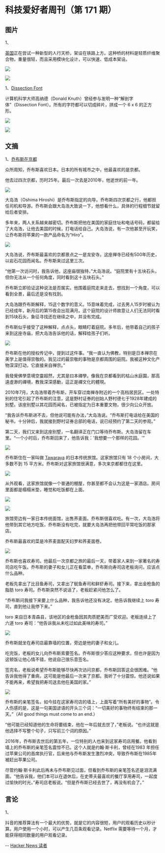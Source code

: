 # 科技爱好者周刊（第 171 期）

## 图片

1、

[英国](https://www.railadvent.co.uk/2021/06/groundbreaking-new-bridge-design-could-transform-rail-crossings-across-the-uk.html)正在尝试一种新型的人行天桥，架设在铁路上方。这种桥的材料是轻质纤维聚合物，重量很轻，而且采用模块化设计，可以快速、低成本架设。

![](https://cdn.beekka.com/blogimg/asset/202106/bg2021062904.jpg)

![](https://cdn.beekka.com/blogimg/asset/202106/bg2021062905.jpg)

1、[Dissection Font](http://erikdemaine.org/fonts/dissect/)

计算机科学大师高纳德（Donald Knuth）曾经参与发明一种“解剖字体”（Dissection Font）。所有的字符都可以切成碎片，拼成一个 6 x 6 的正方形。

![](https://cdn.beekka.com/blogimg/asset/202106/bg2021062808.jpg)

![](https://cdn.beekka.com/blogimg/asset/202106/bg2021062809.jpg)

## 文摘

1、[乔布斯在京都](https://www3.nhk.or.jp/nhkworld/en/news/backstories/1622/)

众所周知，乔布斯喜欢日本。日本的所有城市之中，他最喜欢的是京都。

他去过四次京都，历时25年。最后一次去是2010年，他逝世的前一年。

![](https://cdn.beekka.com/blogimg/asset/202107/bg2021070507.jpg)

大岛浩（Oshima Hiroshi）是乔布斯指定的向导。乔布斯四次京都之行，他都担任司机和导游。乔布斯会跟大岛浩大致说一下，他想看什么，具体的行程细节就留给后者安排。

多年来，两人关系越来越密切。乔布斯把他在美国的家庭住址和电话号码，都留给了大岛浩，让他去美国的时候，打电话给自己。大岛浩说，有一次他甚至开玩笑，让乔布斯将苹果的一款产品命名为“Hiro”。

![](https://cdn.beekka.com/blogimg/asset/202107/bg2021070508.jpg)

大岛浩说，乔布斯最喜欢的京都景点之一是龙安寺。这座禅寺已经有500年历史，以岩石花园而闻名。乔布斯来过这里三次。

“他第一次访问时，我告诉他，这座庙很独特，”大岛浩说。“庭院里有十五块石头，但你无法从一个任何角度，同时看到这十五块石头。”

乔布斯立即验证这种说法是否属实。他围着庭院走来走去，想找到一个角度，可以看到全景，最后还是没有找到。

大岛浩跟乔布斯解释，15这个数字的意义。15意味着完成，过去男人15岁时被认为已经成年，新月后的第15夜会出现满月。这个庭院的设计师故意让人们无法同时看到15块石头，象征寻找还在继续之中，并没有完成。

乔布斯似乎接受了这种解释，点点头，眼睛盯着庭院。多年后，他带着自己的孩子来到这座寺庙，把大岛浩告诉他的话，解释给孩子们听。

![](https://cdn.beekka.com/blogimg/asset/202107/bg2021070509.jpg)

乔布斯在他的授权传记中，提到过这件事。“我一直认为佛教，特别是日本禅宗在美学上是值得崇敬的。我见过的最崇敬的事物是京都周围的庭院。我被这种文化产物深深打动，它直接来自禅宗。”

我發覺佛學意境空靈超然，尤其是曰本禪學。像我在京都看到的枯山水庭園，那高遠虛渺的禪境，教我深深感動，這正是禪文化的體現。

2010年7月，大岛浩带着乔布斯，开车穿过南禅寺附近的一个高档居民区。一处特别的住宅引起了乔布斯的注意，这是野村证券的创始人野村德七于1928年建成的别墅。该座别墅以其花园而闻名，已被指定为日本重要文物，很少向公众开放。

“我告诉乔布斯进不去，但他说可能有办法，”大岛浩说。“乔布斯打电话给在美国的秘书，十分钟后，我就接到野村证券总部的电话，说已经预约了第二天的参观。”

第二天，我们又来到这座别墅，一名翻译正在门口等待乔布斯。大岛浩留在车里。“一个小时后，乔布斯回来了，他告诉我：'我想要一个那样的花园。'”

![](https://cdn.beekka.com/blogimg/asset/202107/bg2021070510.jpg)

乔布斯住在一家叫做 [Tawaraya](https://www.annees-de-pelerinage.com/tawaraya-ryokan-review-best-hotel-in-the-world/) 的日本传统旅馆。这家旅馆只有 18 个小房间，大多数不到 15 平方米。乔布斯对这家旅馆很满意，多次来京都都住在这里。

![](https://cdn.beekka.com/blogimg/asset/202107/bg2021070511.jpg)

从外观看，这家旅馆就像一个普通的棚屋，你甚至都不会认为这是一家酒店。房间里面都是榻榻米垫，睡觉和吃饭都在上面。

![](https://cdn.beekka.com/blogimg/asset/202107/bg2021070512.jpg)

![](https://cdn.beekka.com/blogimg/asset/202107/bg2021070513.jpg)

旅馆旁边有一家日本传统面馆，出售荞麦面。乔布斯很喜欢吃。有一次，大岛浩将他带到其它地方吃饭，乔布斯没有吃完，就要大岛浩再把他带回平常吃饭的那家店。

乔布斯最喜欢的菜是冷荞麦面配天妇罗和荞麦面卷。

![](https://cdn.beekka.com/blogimg/asset/202107/bg2021070514.jpg)

乔布斯也喜欢寿司。他最后一次京都之旅的最后一天，带着家人来到一家著名的寿司店吃午饭。乔布斯的妻子和女儿正在看菜单，乔布斯向寿司店老板询问，应该点什么品种。

老板先拿出了比目鱼寿司，又拿出了鱿鱼寿司和鲜虾寿司。接下来，拿出金枪鱼的脂肪 toro  寿司。乔布斯突然不说话了，老板赶紧问他怎么了。

“乔布斯问我接下来要上什么品种，我告诉他还没有决定。他告诉我继续上 toro 寿司，直到他让我停下来。”

toro 来自日本青森县，该地区的金枪鱼因其肉质肥美而广受欢迎。老板连续上了六道 toro 寿司：“他告诉我从未吃过如此美味的寿司。”

![](https://cdn.beekka.com/blogimg/asset/202107/bg2021070515.jpg)

乔布斯就坐在寿司店最靠墙的位置，旁边是他的妻子和女儿。

吃完饭，老板的女儿向乔布斯索要签名。乔布斯很少答应这种要求，但也许是因为这顿饭让他心情不错，他说自己很乐意签名。

签完名，老板说希望乔布斯能够尽快再次访问京都，乔布斯回答这会很困难。“他告诉我他得了重病，这可能是他最后一次来了京都。我听了十分震惊。他还说如果不能再来，希望我把寿司送去他在美国的家。”

![](https://cdn.beekka.com/blogimg/asset/202107/bg2021070516.jpg)

乔布斯的亲笔签名，如今挂在这家寿司店的墙上，上面写着“所有美好的事物”。令人伤感的是，这是一句美国谚语的开头三个词：“一切美好的事物终有结束的那一天。”（All good things must come to an end.）

“他可能已经知道他的生命将要结束，他在一年后就去世了，”老板说。“也许这就是他选择不写整个句子，只写前三个词的原因。”

2016年，乔布斯去世后的第五年，一位特别的人也来到这家寿司店用餐。他看到墙上的乔布斯的亲笔签名震惊不已。这个人就是约翰·斯卡利，曾经在1983 年担任过苹果公司的首席执行官，后来他与乔布斯发生激烈冲突，导致乔布斯在1985年被赶出苹果公司。

尽管约翰·斯卡利此后再未与乔布斯见过面，但看到乔布斯的亲笔签名还是泪流满面。“他告诉我，他们本可以在退休后，在史蒂夫最喜欢的餐厅享用寿司，一起度过愉快的时光，”寿司店老板说。“但是乔布斯已经去世了，再没有机会了。”

## 言论

1、

抖音的推荐算法有一个最大的优势，就是它的内容很短，用户的观看历史以秒计算。用户使用一个小时，可以产生几百条观看记录。Netflix 需要等待一个月，才能获得相同数量的用户观看记录。

-- [Hacker News 读者](https://news.ycombinator.com/item?id=27757449)
